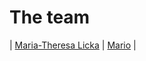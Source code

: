 # The team

| [Maria-Theresa Licka](./The_team/Maria-Theresa_Licka.md) | [Mario](./The_team/Mario.md) |

